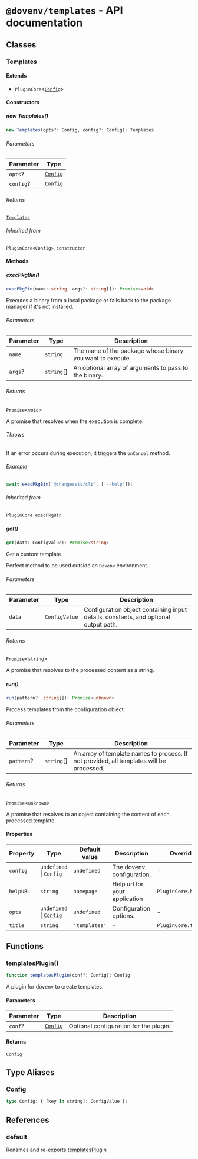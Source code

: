 # `@dovenv/templates` - API documentation

## Classes

### Templates

#### Extends

- `PluginCore`\<[`Config`](#config)\>

#### Constructors

##### new Templates()

```ts
new Templates(opts?: Config, config?: Config): Templates
```

###### Parameters

| Parameter | Type |
| ------ | ------ |
| `opts`? | [`Config`](#config) |
| `config`? | `Config` |

###### Returns

[`Templates`](#templates)

###### Inherited from

`PluginCore<Config>.constructor`

#### Methods

##### execPkgBin()

```ts
execPkgBin(name: string, args?: string[]): Promise<void>
```

Executes a binary from a local package or falls back to the package manager if it's not installed.

###### Parameters

| Parameter | Type | Description |
| ------ | ------ | ------ |
| `name` | `string` | The name of the package whose binary you want to execute. |
| `args`? | `string`[] | An optional array of arguments to pass to the binary. |

###### Returns

`Promise`\<`void`\>

A promise that resolves when the execution is complete.

###### Throws

If an error occurs during execution, it triggers the `onCancel` method.

###### Example

```ts
await execPkgBin('@changesets/cli', ['--help']);
```

###### Inherited from

`PluginCore.execPkgBin`

##### get()

```ts
get(data: ConfigValue): Promise<string>
```

Get a custom template.

Perfect method to be used outside an `Dovenv` environment.

###### Parameters

| Parameter | Type | Description |
| ------ | ------ | ------ |
| `data` | `ConfigValue` | Configuration object containing input details, constants, and optional output path. |

###### Returns

`Promise`\<`string`\>

A promise that resolves to the processed content as a string.

##### run()

```ts
run(pattern?: string[]): Promise<unknown>
```

Process templates from the configuration object.

###### Parameters

| Parameter | Type | Description |
| ------ | ------ | ------ |
| `pattern`? | `string`[] | An array of template names to process. If not provided, all templates will be processed. |

###### Returns

`Promise`\<`unknown`\>

A promise that resolves to an object containing the content of each processed template.

#### Properties

| Property | Type | Default value | Description | Overrides | Inherited from |
| ------ | ------ | ------ | ------ | ------ | ------ |
| `config` | `undefined` \| `Config` | `undefined` | The dovenv configuration. | - | `PluginCore.config` |
| `helpURL` | `string` | `homepage` | Help url for your application | `PluginCore.helpURL` | - |
| `opts` | `undefined` \| [`Config`](#config) | `undefined` | Configuration options. | - | `PluginCore.opts` |
| `title` | `string` | `'templates'` | - | `PluginCore.title` | - |

## Functions

### templatesPlugin()

```ts
function templatesPlugin(conf?: Config): Config
```

A plugin for dovenv to create templates.

#### Parameters

| Parameter | Type | Description |
| ------ | ------ | ------ |
| `conf`? | [`Config`](#config) | Optional configuration for the plugin. |

#### Returns

`Config`

## Type Aliases

### Config

```ts
type Config: { [key in string]: ConfigValue };
```

## References

### default

Renames and re-exports [templatesPlugin](#templatesplugin)

